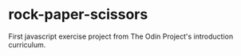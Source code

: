 # rock-paper-scissors
First javascript exercise project from The Odin Project's introduction curriculum.
